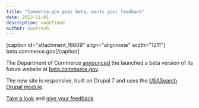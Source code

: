 ```yaml
---
title: "Commerce.gov goes beta, wants your feedback"
date: 2013-11-01
description: undefined
author: GovFresh
---
```


[caption id="attachment_16609" align="alignnone" width="1211"] beta.commerce.gov[/caption]

The Department of Commerce <a href="http://www.commerce.gov/blog/2013/10/30/redesigning-commercegov">announced</a> the launched a beta version of its future website at <a href="http://beta.commerce.gov/">beta.commerce.gov</a>. 

The new site is responsive, built on Drupal 7 and uses the <a href="https://drupal.org/project/usasearch">USASearch Drupal module</a>.

<a href="http://beta.commerce.gov/">Take a look</a> and <a href="http://beta.commerce.gov/form/betacommercegov-feedback">give your feedback</a>.
